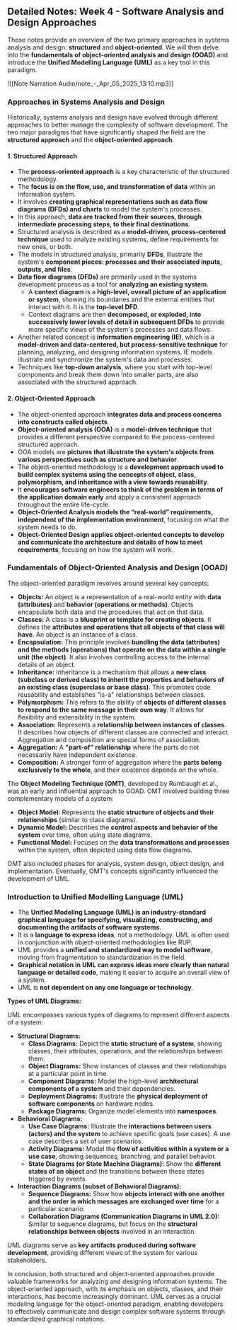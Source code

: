 ## Detailed Notes: Week 4 - Software Analysis and Design Approaches

These notes provide an overview of the two primary approaches in systems analysis and design: **structured** and **object-oriented**. We will then delve into the **fundamentals of object-oriented analysis and design (OOAD)** and introduce the **Unified Modelling Language (UML)** as a key tool in this paradigm.



![[Note Narration Audio/note_-_Apr_05_2025_13:10.mp3]]

### Approaches in Systems Analysis and Design

Historically, systems analysis and design have evolved through different approaches to better manage the complexity of software development. The two major paradigms that have significantly shaped the field are the **structured approach** and the **object-oriented approach**.

#### 1. Structured Approach

- The **process-oriented approach** is a key characteristic of the structured methodology.
- The **focus is on the flow, use, and transformation of data** within an information system.
- It involves **creating graphical representations such as data flow diagrams (DFDs) and charts** to model the system's processes.
- In this approach, **data are tracked from their sources, through intermediate processing steps, to their final destinations**.
- Structured analysis is described as a **model-driven, process-centered technique** used to analyze existing systems, define requirements for new ones, or both.
- The models in structured analysis, primarily **DFDs**, illustrate the system's **component pieces: processes and their associated inputs, outputs, and files**.
- **Data flow diagrams (DFDs)** are primarily used in the systems development process as a tool for **analyzing an existing system**.
    - A **context diagram** is a **high-level, overall picture of an application or system**, showing its boundaries and the external entities that interact with it. It is the **top-level DFD**.
    - Context diagrams are then **decomposed, or exploded, into successively lower levels of detail in subsequent DFDs** to provide more specific views of the system's processes and data flows.
- Another related concept is **information engineering (IE)**, which is a **model-driven and data-centered, but process-sensitive technique** for planning, analyzing, and designing information systems. IE models illustrate and synchronize the system's data and processes.
- Techniques like **top-down analysis**, where you start with top-level components and break them down into smaller parts, are also associated with the structured approach.

#### 2. Object-Oriented Approach

- The object-oriented approach **integrates data and process concerns into constructs called objects**.
- **Object-oriented analysis (OOA)** is a **model-driven technique** that provides a different perspective compared to the process-centered structured approach.
- OOA models are **pictures that illustrate the system's objects from various perspectives such as structure and behavior**.
- The object-oriented methodology is a **development approach used to build complex systems using the concepts of object, class, polymorphism, and inheritance with a view towards reusability**.
- It **encourages software engineers to think of the problem in terms of the application domain early** and apply a consistent approach throughout the entire life-cycle.
- **Object-Oriented Analysis models the “real-world” requirements, independent of the implementation environment**, focusing on what the system needs to do.
- **Object-Oriented Design applies object-oriented concepts to develop and communicate the architecture and details of how to meet requirements**, focusing on how the system will work.

### Fundamentals of Object-Oriented Analysis and Design (OOAD)

The object-oriented paradigm revolves around several key concepts:

- **Objects:** An object is a representation of a real-world entity with **data (attributes)** and **behavior (operations or methods)**. Objects encapsulate both data and the procedures that act on that data.
- **Classes:** A class is a **blueprint or template for creating objects**. It defines the **attributes and operations that all objects of that class will have**. An object is an instance of a class.
- **Encapsulation:** This principle involves **bundling the data (attributes) and the methods (operations) that operate on the data within a single unit (the object)**. It also involves controlling access to the internal details of an object.
- **Inheritance:** Inheritance is a mechanism that allows a **new class (subclass or derived class) to inherit the properties and behaviors of an existing class (superclass or base class)**. This promotes code reusability and establishes "is-a" relationships between classes.
- **Polymorphism:** This refers to the ability of **objects of different classes to respond to the same message in their own way**. It allows for flexibility and extensibility in the system.
- **Association:** Represents a **relationship between instances of classes**. It describes how objects of different classes are connected and interact. Aggregation and composition are special forms of association.
- **Aggregation:** A **"part-of" relationship** where the parts do not necessarily have independent existence.
- **Composition:** A stronger form of aggregation where the **parts belong exclusively to the whole**, and their existence depends on the whole.

The **Object Modeling Technique (OMT)**, developed by Rumbaugh et al., was an early and influential approach to OOAD. OMT involved building three complementary models of a system:

- **Object Model:** Represents the **static structure of objects and their relationships** (similar to class diagrams).
- **Dynamic Model:** Describes the **control aspects and behavior of the system** over time, often using state diagrams.
- **Functional Model:** Focuses on the **data transformations and processes** within the system, often depicted using data flow diagrams.

OMT also included phases for analysis, system design, object design, and implementation. Eventually, OMT's concepts significantly influenced the development of UML.

### Introduction to Unified Modelling Language (UML)

- The **Unified Modeling Language (UML) is an industry-standard graphical language for specifying, visualizing, constructing, and documenting the artifacts of software systems**.
- It is a **language to express ideas**, not a methodology. UML is often used in conjunction with object-oriented methodologies like RUP.
- UML provides a **unified and standardized way to model software**, moving from fragmentation to standardization in the field.
- **Graphical notation in UML can express ideas more clearly than natural language or detailed code**, making it easier to acquire an overall view of a system.
- UML is **not dependent on any one language or technology**.

**Types of UML Diagrams:**

UML encompasses various types of diagrams to represent different aspects of a system:

- **Structural Diagrams:**
    - **Class Diagrams:** Depict the **static structure of a system**, showing classes, their attributes, operations, and the relationships between them.
    - **Object Diagrams:** Show instances of classes and their relationships at a particular point in time.
    - **Component Diagrams:** Model the high-level **architectural components of a system** and their dependencies.
    - **Deployment Diagrams:** Illustrate the **physical deployment of software components** on hardware nodes.
    - **Package Diagrams:** Organize model elements into **namespaces**.
- **Behavioral Diagrams:**
    - **Use Case Diagrams:** Illustrate the **interactions between users (actors) and the system** to achieve specific goals (use cases). A use case describes a set of user scenarios.
    - **Activity Diagrams:** Model the **flow of activities within a system or a use case**, showing sequences, branching, and parallel behavior.
    - **State Diagrams (or State Machine Diagrams):** Show the **different states of an object** and the transitions between these states triggered by events.
- **Interaction Diagrams (subset of Behavioral Diagrams):**
    - **Sequence Diagrams:** Show how **objects interact with one another and the order in which messages are exchanged over time** for a particular scenario.
    - **Collaboration Diagrams (Communication Diagrams in UML 2.0):** Similar to sequence diagrams, but focus on the **structural relationships between objects** involved in an interaction.

UML diagrams serve as **key artifacts produced during software development**, providing different views of the system for various stakeholders.

In conclusion, both structured and object-oriented approaches provide valuable frameworks for analyzing and designing information systems. The object-oriented approach, with its emphasis on objects, classes, and their interactions, has become increasingly dominant. UML serves as a crucial modeling language for the object-oriented paradigm, enabling developers to effectively communicate and design complex software systems through standardized graphical notations.
